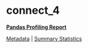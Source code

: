 # connect_4

[**Pandas Profiling Report**](https://epistasislab.github.io/penn-ml-benchmarks/profile/connect_4.html)

[Metadata](metadata.yaml) | [Summary Statistics](summary_stats.tsv)
